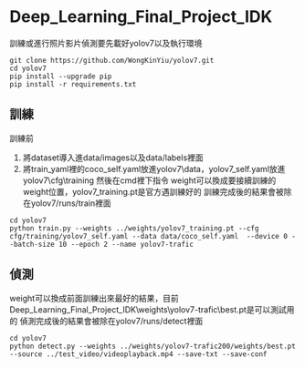 # Deep_Learning_Final_Project_IDK
訓練或進行照片影片偵測要先載好yolov7以及執行環境
```
git clone https://github.com/WongKinYiu/yolov7.git
cd yolov7
pip install --upgrade pip
pip install -r requirements.txt
```
## 訓練
訓練前
1. 將dataset導入進data/images以及data/labels裡面
2. 將train_yaml裡的coco_self.yaml放進yolov7\data，yolov7_self.yaml放進yolov7\cfg\training
然後在cmd裡下指令
weight可以換成要接續訓練的weight位置，yolov7_training.pt是官方遇訓練好的
訓練完成後的結果會被除在yolov7/runs/train裡面
```
cd yolov7
python train.py --weights ../weights/yolov7_training.pt --cfg cfg/training/yolov7_self.yaml --data data/coco_self.yaml  --device 0 --batch-size 10 --epoch 2 --name yolov7-trafic
```

## 偵測
weight可以換成前面訓練出來最好的結果，目前Deep_Learning_Final_Project_IDK\weights\yolov7-trafic\best.pt是可以測試用的
偵測完成後的結果會被除在yolov7/runs/detect裡面
```
cd yolov7
python detect.py --weights ../weights/yolov7-trafic200/weights/best.pt --source ../test_video/videoplayback.mp4 --save-txt --save-conf
```